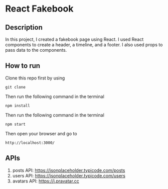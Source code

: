 # React Fakebook

## Description
In this project, I created a fakebook page using React. I used React components to create a header, a timeline, and a footer. I also used props to pass data to the components.

## How to run
Clone this repo first by using
```
git clone
```
Then run the following command in the terminal
```
npm install
```
Then run the following command in the terminal
```
npm start
```
Then open your browser and go to
```
http://localhost:3000/
```

## APIs 

1. posts API: https://jsonplaceholder.typicode.com/posts
2. users API: https://jsonplaceholder.typicode.com/users
3. avatars API: https://i.pravatar.cc
